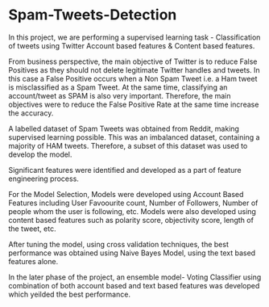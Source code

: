 # Spam-Tweets-Detection
In this project, we are performing a supervised learning task - Classification of tweets using Twitter Account based
features & Content based features. 

From business perspective, the main objective of Twitter is to reduce False Positives as they should not delete legitimate
Twitter handles and tweets. In this case a False Positive occurs when a Non Spam Tweet i.e. a Ham tweet is misclassified as a Spam Tweet. 
At the same time, classifying an account/tweet as SPAM is also very important. Therefore, the main objectives were to reduce the False Positive Rate at the same time increase the accuracy.

A labelled dataset of Spam Tweets was obtained from Reddit, making supervised learning possible. This was an imbalanced dataset, containing a majority of HAM tweets. Therefore, a subset of this dataset was used to develop the model. 

Significant features were identified and developed as a part of feature engineering process.

For the Model Selection, Models were developed using Account Based Features including User Favoourite count, Number of Followers, Number of people whom the user is following, etc. 
Models were also developed using content based features such as polarity score, objectivity score, length of the tweet, etc. 

After tuning the model, using cross validation techniques, the best performance was obtained using Naive Bayes Model, using the text based features alone. 

In the later phase of the project, an ensemble model- Voting Classifier using combination of both account based and text based features was developed which yeilded the best performance.

